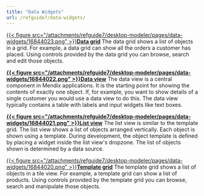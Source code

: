```yaml
---
title: "Data Widgets"
url: /refguide7/data-widgets/
---
```



[{{< figure src="/attachments/refguide7/desktop-modeler/pages/data-widgets/16844023.png" >}}](/refguide7/data-grid/)**[Data grid](/refguide7/data-grid/)**
The data grid shows a list of objects in a grid. For example, a data grid can show all the orders a customer has placed. Using controls provided by the data grid you can browse, search and edit those objects.



**[{{< figure src="/attachments/refguide7/desktop-modeler/pages/data-widgets/16844022.png" >}}](/refguide7/data-view/)[Data view](/refguide7/data-view/)**
The data view is a central component in Mendix applications. It is the starting point for showing the contents of exactly one object. If, for example, you want to show details of a single customer you would use a data view to do this. The data view typically contains a table with labels and input widgets like text boxes.



**[{{< figure src="/attachments/refguide7/desktop-modeler/pages/data-widgets/16844021.png" >}}](/refguide7/list-view/)[List view](/refguide7/list-view/)**
The list view is similar to the template grid. The list view shows a list of objects arranged vertically. Each object is shown using a template. During development, the object template is defined by placing a widget inside the list view's dropzone. The list of objects shown is determined by a data source.



[{{< figure src="/attachments/refguide7/desktop-modeler/pages/data-widgets/16844020.png" >}}](/refguide7/template-grid/)**[Template grid](/refguide7/template-grid/)**
The template grid shows a list of objects in a tile view. For example, a template grid can show a list of products. Using controls provided by the template grid you can browse, search and manipulate those objects.
